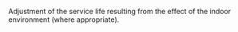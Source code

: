 Adjustment of the service life resulting from the effect of the indoor environment (where appropriate).
